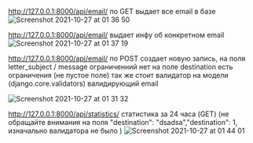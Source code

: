 http://127.0.0.1:8000/api/email/ 
по GET выдает все email в базе 
![Screenshot 2021-10-27 at 01 36 50](https://user-images.githubusercontent.com/36387132/138957063-74a8325e-4f86-4bcd-9387-4ef9746a2296.png)

http://127.0.0.1:8000/api/email/<pk>
выдает инфу об конкретном email
![Screenshot 2021-10-27 at 01 37 19](https://user-images.githubusercontent.com/36387132/138957123-8801824e-dbc6-4616-8a4d-c301a19ade19.png)

http://127.0.0.1:8000/api/email/  по POST создает новую запись, на поля letter_subject / message ограниченний нет на поле destination есть ограничения (не пустое поле) так же стоит валидатор на модели (django.core.validators) валидирующий email  

![Screenshot 2021-10-27 at 01 31 32](https://user-images.githubusercontent.com/36387132/138956315-44324845-ab1f-4276-8a14-504e1bdc1e68.png)


http://127.0.0.1:8000/api/statistics/ статистика за 24 часа (GET) (не обращайте внимания на поля  "destination": "dsadsa","destination": 1, изначально валидатора не было
)
![Screenshot 2021-10-27 at 01 44 01](https://user-images.githubusercontent.com/36387132/138958050-0ae79a61-7127-4f51-9b16-aca3590a9ca4.png)
